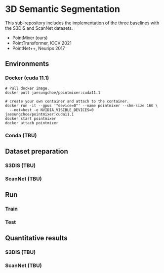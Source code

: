# 3D Semantic Segmentation 
This sub-repository includes the implementation of the three baselines with the S3DIS and ScanNet datasets.
- PointMixer (ours)
- PointTransformer, ICCV 2021
- PointNet++, Neurips 2017



## Environments 
### Docker (cuda 11.1)
```
# Pull docker image.
docker pull jaesungchoe/pointmixer:cuda11.1

# create your own container and attach to the container.
docker run -it --gpus '"device=0"' --name pointmixer --shm-size 16G \
  --net=host -e NVIDIA_VISIBLE_DEVICES=0 jaesungchoe/pointmixer:cuda11.1
docker start pointmixer
docker attach pointmixer
```
### Conda (TBU)



## Dataset preparation
### S3DIS (TBU)
### ScanNet (TBU)



## Run
### Train
### Test

## Quantitative results
### S3DIS (TBU)
### ScanNet (TBU)
